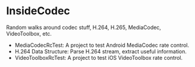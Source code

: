 # InsideCodec

Random walks around codec stuff, H.264, H.265, MediaCodec, VideoToolbox, etc.

+ MediaCodecRcTest: A project to test Android MediaCodec rate control.
+ H.264 Data Structure: Parse H.264 stream, extract useful information.
+ VideoToolboxRcTest: A project to test iOS VideoToolbox rate control.
